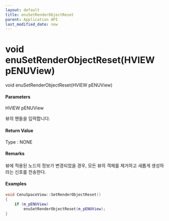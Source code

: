 ```yaml
---
layout: default
title: enuSetRenderObjectReset
parent: Application API
last_modified_date: now
---
```

# void enuSetRenderObjectReset\(HVIEW pENUView\)

void enuSetRenderObjectReset\(HVIEW pENUView\)

#### Parameters

HVIEW pENUView

뷰의 핸들을 입력합니다.

#### Return Value

Type : NONE

#### Remarks

뷰에 적용된 노드의 정보가 변경되었을 경우, 모든 뷰의 객체를 제거하고 새롭게 생성하라는 신호를 전송한다.

#### Examples

```cpp
void CenuSpaceView::SetRenderObjectReset()
{
	if (m_pENUView)
		enuSetRenderObjectReset(m_pENUView);
}
```



